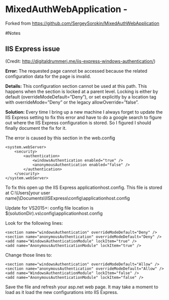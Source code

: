 # MixedAuthWebApplication -
Forked from https://github.com/SergeySorokin/MixedAuthWebApplication


#Notes

## IIS Express issue
(Credit: http://digitaldrummerj.me/iis-express-windows-authentication/)

__Error:__
The requested page cannot be accessed because the related configuration data for the page is invalid.

__Details:__
This configuration section cannot be used at this path. This happens when the section is locked at a parent level. Locking is either by default (overrideModeDefault=”Deny”), or set explicitly by a location tag with overrideMode=”Deny” or the legacy allowOverride=”false”.

__Solution:__
Every time I bring up a new machine I always forget to update the IIS Express setting to fix this error and have to do a google search to figure out where the IIS Express configuration is stored. So I figured I should finally document the fix for it.

The error is caused by this section in the web.config

    <system.webServer>
    	<security>
    		<authentication>
    			<windowsAuthentication enabled="true" />
    			<anonymousAuthentication enabled="false" />			
    		</authentication>
	    </security>
    </system.webServer>
    
To fix this open up the IIS Express applicationhost.config. This file is stored at C:\Users[your user name]\Documents\IISExpress\config\applicationhost.config

Update for VS2015+: config file location is $(solutionDir).vs\config\applicationhost.config

Look for the following lines:

    <section name="windowsAuthentication" overrideModeDefault="Deny" />
    <section name="anonymousAuthentication" overrideModeDefault="Deny" />
    <add name="WindowsAuthenticationModule" lockItem="true" />
    <add name="AnonymousAuthenticationModule" lockItem="true" />

Change those lines to:

    <section name="windowsAuthentication" overrideModeDefault="Allow" />
    <section name="anonymousAuthentication" overrideModeDefault="Allow" />
    <add name="WindowsAuthenticationModule" lockItem="false" />
    <add name="AnonymousAuthenticationModule" lockItem="false" />

Save the file and refresh your asp.net web page. It may take a moment to load as it load the new configurations into IIS Express.
